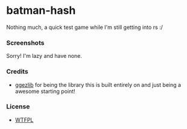 # batman-hash
Nothing much, a quick test game while I'm still getting into rs :/

### Screenshots
Sorry! I'm lazy and have none.

### Credits
* [ggezlib](https://github.com/ggez/ggez) for being the library this is built entirely on and just being a awesome starting point!

### License
* [WTFPL](https://choosealicense.com/licenses/wtfpl/)